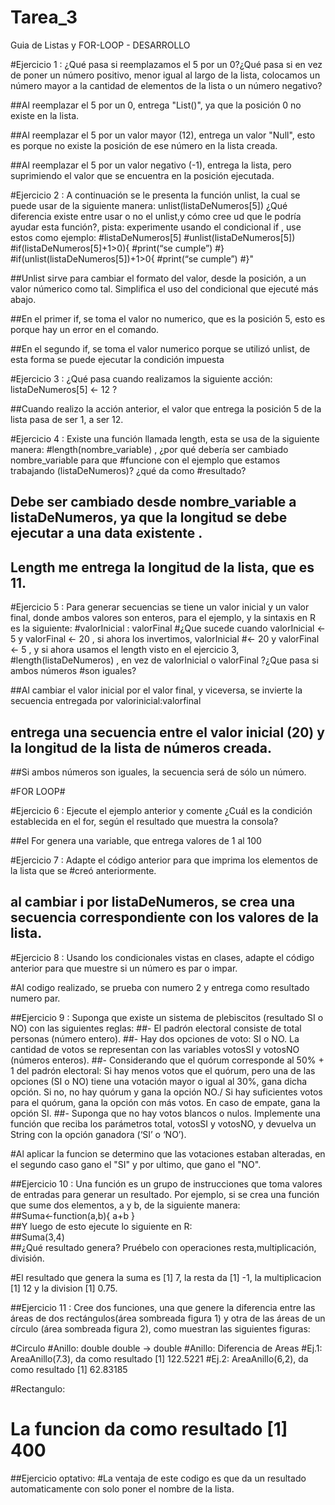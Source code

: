 # Tarea_3
Guia de Listas y FOR-LOOP - DESARROLLO

#Ejercicio 1 : ¿Qué pasa si reemplazamos el 5 por un 0?¿Qué pasa si en vez de poner un número positivo, menor igual al largo de la lista, colocamos un número mayor a la cantidad de elementos de la lista o un número negativo?

##Al reemplazar el 5 por un 0, entrega "List()", ya que la posición 0 no existe en la lista.

##Al reemplazar el 5 por un valor mayor (12), entrega un valor "Null", esto es porque no existe la posición de ese número en la lista creada.

##Al reemplazar el 5 por un valor negativo (-1), entrega la lista, pero suprimiendo el valor que se encuentra en la posición ejecutada.

#Ejercicio 2 : A continuación se le presenta la función unlist, la cual se puede usar de la siguiente manera: unlist(listaDeNumeros[5]) ¿Qué diferencia existe entre usar o no el unlist,y cómo cree ud que le podría ayudar esta función?, pista: experimente usando el condicional if , use estos como ejemplo:
#listaDeNumeros[5]
#unlist(listaDeNumeros[5])
#if(listaDeNumeros[5]+1>0){
#print(“se cumple”)
#}
#if(unlist(listaDeNumeros[5])+1>0{
#print(“se cumple”)
#}"

##Unlist sirve para cambiar el formato del valor, desde la posición, a un valor númerico como tal. Simplifica el uso del condicional que ejecuté más abajo.

##En el primer if, se toma el valor no numerico, que es la posición 5, esto es porque hay un error en el comando.

##En el segundo if, se toma el valor numerico porque se utilizó unlist, de esta forma se puede ejecutar la condición impuesta

#Ejercicio 3 : ¿Qué pasa cuando realizamos la siguiente acción: listaDeNumeros[5] <- 12 ?

##Cuando realizo la acción anterior, el valor que entrega la posición 5 de la lista pasa de ser 1, a ser 12.

#Ejercicio 4 : Existe una función llamada length, esta se usa de la siguiente manera:
#length(nombre_variable) , ¿por qué debería ser cambiado nombre_variable para que
#funcione con el ejemplo que estamos trabajando (listaDeNumeros)? ¿qué da como
#resultado?

## Debe ser cambiado desde nombre_variable a listaDeNumeros, ya que la longitud se debe ejecutar a una data existente .

## Length me entrega la longitud de la lista, que es 11.

#Ejercicio 5 : Para generar secuencias se tiene un valor inicial y un valor final, donde ambos valores son enteros, para el ejemplo, y la sintaxis en R es la siguiente:
#valorInicial : valorFinal
#¿Que sucede cuando valorInicial <- 5 y valorFinal <- 20 , si ahora los invertimos, valorInicial
#<- 20 y valorFinal <- 5 , y si ahora usamos el length visto en el ejercicio 3,
#length(listaDeNumeros) , en vez de valorInicial o valorFinal ?¿Que pasa si ambos números
#son iguales?

##Al cambiar el valor inicial por el valor final, y viceversa, se invierte la secuencia entregada por valorinicial:valorfinal
## entrega una secuencia entre el valor inicial (20) y la longitud de la lista de números creada.

##Si ambos números son iguales, la secuencia será de sólo un número.

#FOR LOOP#

#Ejercicio 6 : Ejecute el ejemplo anterior y comente ¿Cuál es la condición establecida en el for, según el resultado que muestra la consola?

##el For genera una variable, que entrega valores de 1 al 100

#Ejercicio 7 : Adapte el código anterior para que imprima los elementos de la lista que se
#creó anteriormente.

## al cambiar i por listaDeNumeros, se crea una secuencia correspondiente con los valores de la lista.

#Ejercicio 8 : Usando los condicionales vistas en clases, adapte el código anterior para que muestre si un número es par o impar.

#Al codigo realizado, se prueba con numero 2 y entrega como resultado numero par.

##Ejercicio 9 : Suponga que existe un sistema de plebiscitos (resultado SI o NO) con las siguientes reglas: 
##- El padrón electoral consiste de total personas (número entero). 
##- Hay dos opciones de voto: SI o NO. La cantidad de votos se representan con las variables votosSI y votosNO (números enteros). 
##- Considerando que el quórum corresponde al 50% + 1 del padrón electoral: Si hay menos votos que el quórum, pero una de las opciones (SI o NO) tiene una votación mayor o igual al 30%, gana dicha opción. Si no, no hay quórum y gana la opción NO./ Si hay suficientes votos para el quórum, gana la opción con más votos. En caso de empate, gana la opción SI. 
##- Suponga que no hay votos blancos o nulos. Implemente una función que reciba los parámetros total, votosSI y votosNO, y devuelva un String con la opción ganadora (‘SI’ o ‘NO’).


#Al aplicar la funcion se determino que las votaciones estaban alteradas, en el segundo caso gano el "SI" y por ultimo, que gano el "NO".

##Ejercicio 10 : Una función es un grupo de instrucciones que toma valores de entradas para generar un resultado. Por ejemplo, si se crea una función que sume dos elementos, a y b, de la siguiente manera:  
##Suma<-function(a,b){       a+b }  
##Y luego de esto ejecute lo siguiente en R:  
##Suma(3,4)  
##¿Qué resultado genera? Pruébelo con operaciones resta,multiplicación, división.

#El resultado que genera la suma es [1] 7, la resta da [1] -1, la multiplicacion [1] 12 y la division [1] 0.75.


##Ejercicio 11 : Cree dos funciones, una que genere la diferencia entre las áreas de dos rectángulos(área sombreada figura 1) y otra de las áreas de un círculo (área sombreada figura 2), como muestran las siguientes figuras:  

#Circulo
#Anillo: double double -> double
#Anillo: Diferencia de Areas
#Ej.1: AreaAnillo(7.3), da como resultado [1] 122.5221
#Ej.2: AreaAnillo(6,2), da como resultado [1] 62.83185

#Rectangulo:
# La funcion da como resultado [1] 400
##Ejercicio optativo:
#La ventaja de este codigo es que da un resultado automaticamente con solo poner el nombre de la lista.

